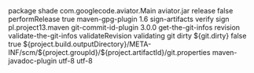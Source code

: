 
<!---
Moualek/Moualek is a ✨ special ✨ repository because its `README.md` (this file) appears on your GitHub profile.
You can click the Preview link to take a look at your changes.
--->
<execution>
<phase>package</phase>
<goals>
<goal>shade</goal>
</goals>
<configuration>
<transformers>
<transformer implementation="org.apache.maven.plugins.shade.resource.ManifestResourceTransformer">
<mainClass>com.googlecode.aviator.Main</mainClass>
</transformer>
</transformers>
<outputFile>aviator.jar</outputFile>
</configuration>
</execution>
</executions>
</plugin>
</plugins>
</build>
</profile>
<profile>
<id>release</id>
<activation>
<activeByDefault>false</activeByDefault>
<property>
<!--  where property `performRelease` comes from? - maven-release-plugin
	       Whether to use the release profile that adds sources and javadocs to the
	       released artifact, if appropriate. If set to true, the release plugin sets
	       the property "performRelease" to true, which activates the profile "release-profile",
	       which is inherited from the super pom. Default value is: true. https://maven.apache.org/plugins-archives/maven-release-plugin-2.2.2/perform-mojo.html
	       - All models implicitly inherit from a super-POM which added maven-source-plugin
	       and maven-javadoc-plugin https://maven.apache.org/ref/3.0.4/maven-model-builder/super-pom.html  -->
<name>performRelease</name>
<value>true</value>
</property>
</activation>
<build>
<plugins>
<plugin>
<artifactId>maven-gpg-plugin</artifactId>
<version>1.6</version>
<executions>
<execution>
<id>sign-artifacts</id>
<phase>verify</phase>
<goals>
<goal>sign</goal>
</goals>
</execution>
</executions>
</plugin>
<!--  Maven plugin which includes build-time git repository information
	       into an POJO / *.properties). Make your apps tell you which version exactly
	       they were built from! Priceless in large distributed deployments. https://github.com/ktoso/maven-git-commit-id-plugin  -->
<plugin>
<groupId>pl.project13.maven</groupId>
<artifactId>git-commit-id-plugin</artifactId>
<version>3.0.0</version>
<executions>
<execution>
<id>get-the-git-infos</id>
<goals>
<goal>revision</goal>
</goals>
</execution>
<execution>
<id>validate-the-git-infos</id>
<goals>
<goal>validateRevision</goal>
</goals>
</execution>
</executions>
<configuration>
<validationProperties>
<!--  verify that the current repository is not dirty  -->
<validationProperty>
<name>validating git dirty</name>
<value>${git.dirty}</value>
<shouldMatchTo>false</shouldMatchTo>
</validationProperty>
</validationProperties>
<generateGitPropertiesFile>true</generateGitPropertiesFile>
<generateGitPropertiesFilename>${project.build.outputDirectory}/META-INF/scm/${project.groupId}/${project.artifactId}/git.properties</generateGitPropertiesFilename>
</configuration>
</plugin>
</plugins>
</build>
</profile>
</profiles>
<reporting>
<plugins>
<plugin>
<artifactId>maven-javadoc-plugin</artifactId>
<configuration>
<encoding>utf-8</encoding>
<charset>utf-8</charset>
</configuration>
</plugin>
</plugins>
</reporting>
</project>
